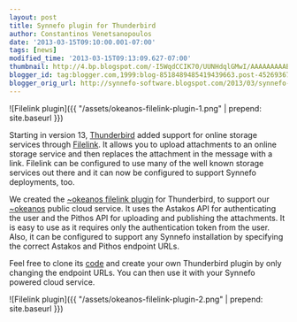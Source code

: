 ```yaml
---
layout: post
title: Synnefo plugin for Thunderbird
author: Constantinos Venetsanopoulos
date: '2013-03-15T09:10:00.001-07:00'
tags: [news]
modified_time: '2013-03-15T09:13:09.627-07:00'
thumbnail: http://4.bp.blogspot.com/-I5WqdCCIK70/UUNHdqlGMwI/AAAAAAAAABI/p16yMyMN-2U/s72-c/okeanos-filelink-plugin-1.png
blogger_id: tag:blogger.com,1999:blog-8518489485419439663.post-4526936746659388714
blogger_orig_url: http://synnefo-software.blogspot.com/2013/03/synnefo-plugin-for-thunderbird.html
---
```



![Filelink plugin]({{ "/assets/okeanos-filelink-plugin-1.png" | prepend: site.baseurl }})<!--break-->

Starting in version 13, [Thunderbird](https://www.mozilla.org/EN/thunderbird/) added support for online storage services through  [Filelink](https://support.mozillamessaging.com/en-US/kb/filelink-large-attachments). It allows you to upload attachments to an online storage service and then replaces the attachment in the message with a link. Filelink can be configured to use many of the well known storage services out there and it can now be configured to support Synnefo deployments, too.

We created the [~okeanos filelink plugin](https://addons.mozilla.org/addon/~okeanos-for-filelink/) for Thunderbird, to support our [~okeanos](https://okeanos.grnet.gr/) public cloud service. It uses the Astakos API for authenticating the user and the Pithos API for uploading and publishing the attachments. It is easy to use as it requires only the authentication token from the user. Also, it can be configured to support any Synnefo installation by specifying the correct Astakos and Pithos endpoint URLs.

Feel free to clone its [code](https://github.com/grnet/okeanos-filelink.git) and create your own Thunderbird plugin by only changing the endpoint URLs. You can then use it with your Synnefo powered cloud service. 

![Filelink plugin]({{ "/assets/okeanos-filelink-plugin-2.png" | prepend: site.baseurl }})
